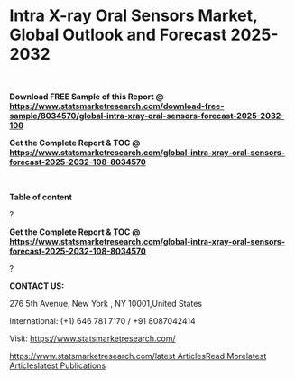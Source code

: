<h1>Intra X-ray Oral Sensors Market, Global Outlook and Forecast 2025-2032</h1><br/><p><strong>Download FREE Sample of this Report @ <a href="https://www.statsmarketresearch.com/download-free-sample/8034570/global-intra-xray-oral-sensors-forecast-2025-2032-108">https://www.statsmarketresearch.com/download-free-sample/8034570/global-intra-xray-oral-sensors-forecast-2025-2032-108</a></strong></p>
 
 
 
 <div><b>Get the Complete Report & TOC @ <a href="https://www.statsmarketresearch.com/global-intra-xray-oral-sensors-forecast-2025-2032-108-8034570">https://www.statsmarketresearch.com/global-intra-xray-oral-sensors-forecast-2025-2032-108-8034570</a></b></div>
 
 
 
 <p><br />
 
 <b>Table of content</b></p>
 
 
 
 <p>? </p>
 
 
 
 <div><b>Get the Complete Report & TOC @ <a href="https://www.statsmarketresearch.com/global-intra-xray-oral-sensors-forecast-2025-2032-108-8034570">https://www.statsmarketresearch.com/global-intra-xray-oral-sensors-forecast-2025-2032-108-8034570</a></b></div>
 
 
 
 <p>? </p>
 
 
 
 <p><b>CONTACT US:</b><br />
 
 276 5th Avenue, New York , NY 10001,United States<br />
 
 International: (+1) 646 781 7170 / +91 8087042414<br />
 
 Visit: <a href="https://www.statsmarketresearch.com/">https://www.statsmarketresearch.com/</a><br />
 
 <a href="https://gyeongbokgung.com">https://www.statsmarketresearch.com/</a><a href="https://hallyeomaritime.com">latest Articles</a><a href="https://jingwansa.com">Read More</a><a href="https://nguoiviet.jp/">latest Articles</a><a href="https://www.intelmarketresearch.com/">latest Publications</a></p>